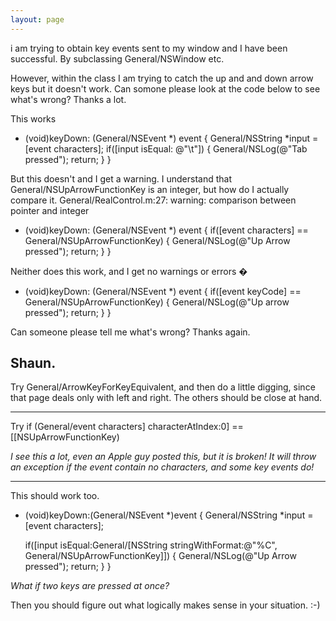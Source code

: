 ```yaml
---
layout: page
---
```




i am trying to obtain key events sent to my window and I have been successful. By subclassing General/NSWindow etc.

However, within the class I am trying to catch the up and and down arrow keys but it doesn't work. Can somone please look at the code below to see what's wrong? Thanks a lot.

This works
    
- (void)keyDown: (General/NSEvent *) event
{
	General/NSString *input = [event characters];
	if([input isEqual: @"\t"])
	{
		General/NSLog(@"Tab pressed");
		return;
	}
}


But this doesn't and I get a warning. I understand that General/NSUpArrowFunctionKey is an integer, but how do I actually compare it.
General/RealControl.m:27: warning: comparison between pointer and integer
    
- (void)keyDown: (General/NSEvent *) event
{
	if([event characters] == General/NSUpArrowFunctionKey)
	{
		General/NSLog(@"Up Arrow pressed");
		return;
	}
}

Neither does this work, and I get no warnings or errors
    �
- (void)keyDown: (General/NSEvent *) event
{
	if([event keyCode] == General/NSUpArrowFunctionKey)
	{
		General/NSLog(@"Up arrow pressed");
		return;
	}
}


Can someone please tell me what's wrong?
Thanks again.

Shaun.
 ----

Try General/ArrowKeyForKeyEquivalent, and then do a little digging, since that page deals only with left and right. The others should be close at hand.

----

Try     if (General/event characters] characterAtIndex:0] == [[NSUpArrowFunctionKey)

*I see this a lot, even an Apple guy posted this, but it is broken! It will throw an exception if the event contain no characters, and some key events do!*

----

This should work too.
    
- (void)keyDown:(General/NSEvent *)event
{
	General/NSString *input = [event characters];
	
	if([input isEqual:General/[NSString stringWithFormat:@"%C", General/NSUpArrowFunctionKey]])
	{
		General/NSLog(@"Up Arrow pressed");
		return;
	}
}

*What if two keys are pressed at once?*

Then you should figure out what logically makes sense in your situation. :-)